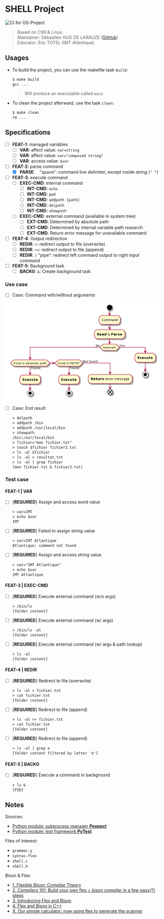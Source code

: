 # SHELL Project

![CI for OS-Project](https://github.com/SebastienHUGDELARAUZE/ue-os-project/workflows/CI%20for%20OS-Project/badge.svg?branch=master)

> Based on C99 & Linux.  
> Maintainer: Sébastien HUG DE LARAUZE ([GitHub](https://github.com/SebastienHUGDELARAUZE/ue-os-project))  
> Educator: Eric TOTEL (IMT Atlantique)

## Usages

- To build the project, you can use the makefile task `build`:

      $ make build
      gcc ...

  > Will produce an executable called `main`

- To clean the project afterward, use the task `clean`:

      $ make clean
      rm ...

## Specifications

- [ ] **FEAT-1**: managed variables
  - [ ] **VAR**: affect value: `var=string`
  - [ ] **VAR**: affect value: `var="composed string"`
  - [ ] **VAR**: access value: `$var`
- [ ] **FEAT-2**: parse command
  - [x] **PARSE**: ` ` "space": command line delimiter, except inside string (`" "`)
- [ ] **FEAT-3**: execute command
  - [ ] **EXEC-CMD**: internal command
    - [ ] **INT-CMD**: `echo`
    - [ ] **INT-CMD**: `pwd`
    - [ ] **INT-CMD**: `addpath [path]`
    - [ ] **INT-CMD**: `delpath`
    - [ ] **INT-CMD**: `showpath`
  - [ ] **EXEC-CMD**: external command (available in system tree)
    - [ ] **EXT-CMD**: Determined by absolute path
    - [ ] **EXT-CMD**: Determined by internal variable path research
    - [ ] **EXT-CMD**: Return error message for unavailable command
- [ ] **FEAT-4**: Output redirection
  - [ ] **REDIR**: `>`: redirect output to file (overwrite)
  - [ ] **REDIR**: `>>`: redirect output to file (append)
  - [ ] **REDIR**: `|` "pipe": redirect left command output to right input command
- [ ] **FEAT-5**: Background task
  - [ ] **BACKG**: `&`: Create background task

### Use case

- [ ] Case: Command with/without arguments

![usecase main](doc-files/usecase_main.png)

- [ ] Case: End result

      > delpath
      > addpath /bin
      > addpath /usr/local/bin
      > showpath
      /bin:/usr/local/bin
      > fichier="mon fichier.txt"
      > touch $fichier fichier2.txt
      > ls -al $fichier
      > ls -al > resultat.txt
      > ls -al | grep fichier
      [mon fichier.txt & fichier2.txt]

### Test case

#### FEAT-1 | VAR

- [ ] [**REQUIRED**] Assign and access word value

      > var=IMT  
      > echo $var  
      IMT

- [ ] [**REQUIRED**] Failed to assign string value

      > var=IMT Atlantique
      Atlantique: command not found

- [ ] [**REQUIRED**] Assign and access string value

      > var="IMT Atlantique"
      > echo $var
      IMT Atlantique

#### FEAT-3 | EXEC-CMD

- [ ] [**REQUIRED**] Execute external command (w/o args)

      > /bin/ls
      [folder content]

- [ ] [**REQUIRED**] Execute external command (w/ args)

      > /bin/ls -al
      [folder content]

- [ ] [**REQUIRED**] Execute external command (w/ args & path lookup)

      > ls -al
      [folder content]

#### FEAT-4 | REDIR

- [ ] [**REQUIRED**] Redirect to file (overwrite)

      > ls -al > fichier.txt
      > cat fichier.txt
      [folder content]

- [ ] [**REQUIRED**] Redirect to file (append)

      > ls -al >> fichier.txt
      > cat fichier.txt
      [folder content]

- [ ] [**REQUIRED**] Redirect to file (append)

      > ls -al | grep e
      [folder content filtered by letter 'e']

#### FEAT-5 | BACKG

- [ ] [**REQUIRED**] Execute a command in background

      > ls &
      [PID]

## Notes

Sources:

- [Python module: subprocess manager **Pexpect**](https://pexpect.readthedocs.io/en/stable/index.html)
- [Python module: test framework **PyTest**](https://docs.pytest.org/en/stable/contents.html)

Files of interest:

- `grammar.y`
- `syntax.flex`
- `shell.c`
- `shell.h`

Bison & Flex:

- [1. Flexible Bison: Compiler Theory](https://starbeamrainbowlabs.com/blog/article.php?article=posts/258-Languages-and-Compilers-Intro.html)
- [2. Compilers 101: Build your own flex + bison compiler in a few easy(?) steps](https://starbeamrainbowlabs.com/blog/article.php?article=posts%2F267-Compilers-101.html)
- [3. Introducing Flex and Bison](https://www.oreilly.com/library/view/flex-bison/9780596805418/ch01.html)
- [4. Flex and Bison in C++](http://www.jonathanbeard.io/tutorials/FlexBisonC%2B%2B)
- [X. Our simple calculator: now using flex to generate the scanner](https://www.usna.edu/Users/cs/lmcdowel/courses/si413/F10/labs/L04/calc1/ex1.html)
